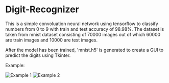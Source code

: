 # Digit-Recognizer

This is a simple convoluation neural network using tensorflow to classify numbers from 0 to 9 with train and test accuracy of 98.98%. The dataset is taken from mnist dataset consisting of 70000 images out of which 60000 are train images and 10000 are test images.

After the model has been trained, 'mnist.h5' is generated to create a GUI to predict the digits using Tkinter.

Example:

![Example 1](/Images/blob/master/Capture.JPG?raw=true)
![Example 2](/Images/blob/master/Capture1.JPG?raw=true)


